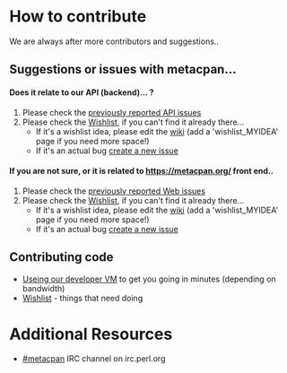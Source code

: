 # How to contribute

We are always after more contributors and suggestions..

## Suggestions or issues with metacpan...

#### Does it relate to our API (backend)... ?

 1. Please check the [previously reported API issues](/CPAN-API/cpan-api/issues)
 2. Please check the [Wishlist](/CPAN-API/cpan-api/wiki/Wishlist), if you can't find it already there...
    * If it's a wishlist idea, please edit the [wiki](/CPAN-API/cpan-api/wiki/Wishlist) (add a 'wishlist_MYIDEA' page if you need more space!)
    * If it's an actual bug [create a new issue](/CPAN-API/cpan-api/issues/new)

#### If you are not sure, or it is related to https://metacpan.org/ front end..

 1. Please check the [previously reported Web issues](/CPAN-API/metacpan-web/issues)
 2. Please check the [Wishlist](/CPAN-API/cpan-api/wiki/Wishlist), if you can't find it already there...
    * If it's a wishlist idea, please edit the [wiki](/CPAN-API/cpan-api/wiki/Wishlist) (add a 'wishlist_MYIDEA' page if you need more space!)
    * If it's an actual bug [create a new issue](/CPAN-API/metacpan-web/issues/new)

## Contributing code

  * [Useing our developer VM](https://github.com/CPAN-API/metacpan-developer) to get you going in minutes (depending on bandwidth)
  * [Wishlist](https://github.com/CPAN-API/cpan-api/wiki/Wishlist) - things that need doing


# Additional Resources

  * [\#metacpan](http://widget01.mibbit.com/?autoConnect=true&server=irc.perl.org&channel=%23metacpan&nick=) IRC channel on irc.perl.org
